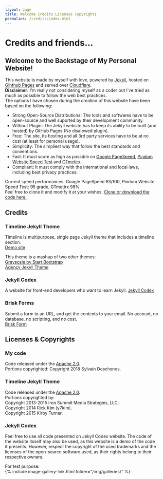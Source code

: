 ```yaml
---
layout: page
title: Welcome Credits Licenses Copyrights
permalink: /credits/index.html
---
```

# Credits and friends...  
## Welcome to the Backstage of My Personal Website!

This website is made by myself with love, powered by [Jekyll](https://jekyllrb.com), hosted on [Gihthub Pages](https://pages.github.com) and served over [Cloudflare](https://www.cloudflare.com).  
**Disclaimer**: I'm really not considering myself as a coder but I've tried as much as possible to follow the web best practices.  
The options I have chosen during the creation of this website have been based on the following:

 - Strong Open-Source Distributions: The tools and softwares have to be open-source and well suported by their development community.  
 - Without Plugin: The Jekyll website has to keep its ability to be built (and hosted) by GitHub Pages (No disalowed plugin).  
 - Free: The site, its hosting and all 3rd party services have to be at no cost (at least for personal usage).  
 - Simplicity: The simpliest way that follow the best standards and conventions.  
 - Fast: It must score as high as possible on [Google PageSpeed](https://developers.google.com/speed/pagespeed/insights), [Pindom Website Speed Test](https://tools.pingdom.com) and [GTmetirx](https://gtmetrix.com).
 - Compliant: It must comply with the international and local laws, including best privacy practices.  
  
  
Current speed performances: Google PageSpeed 93/100, Pindom Website Speed Test: 95 grade, GTmetirx 98%  
Feel free to clone it and modify it at your wishes. [Clone or download the code here.](https://github.com/sylvaindeschenes/sylvaindeschenes.github.io)  
  
## Credits

### Timeline Jekyll Theme

Timeline is multipurpose, single page Jekyll theme that includes a timeline section.  
[Demo site](http://kirbyt.github.io/timeline-jekyll-theme) 
  
This theme is a mashup of two other themes:  
[Grayscale by Start Bootstrap](https://jeromelachaud.github.io/grayscale-theme/)  
[Agency Jekyll Theme](https://y7kim.github.io/agency-jekyll-theme/)  
  
  
### Jekyll Codex

A website for front-end developers who want to learn Jekyll. 
[Jekyll Codex](https://jekyllcodex.org)  
  
  
### Brisk Forms

Submit a form to an URL, and get the contents to your email. No account, no database, no scripting, and no cost.  
[Brisk Form](http://briskforms.com)  
  
  
## Licenses & Copyrights

### My code
Code released under the [Apache 2.0](https://github.com/sylvaindeschenes/sylvaindeschenes.github.io/LICENSE).  
Portions copyrighted: Copyright 2018 Sylvain Deschenes.  

### Timeline Jekyll Theme
Code released under the [Apache 2.0](https://github.com/kirbyt/timeline-jekyll-theme/blob/master/LICENSE).  
Portions copyrighted by:  
Copyright 2013-2015 Iron Summit Media Strategies, LLC.  
Copyright 2014 Rick Kim (y7kim).  
Copyright 2015 Kirby Turner.  
  
### Jekyll Codex  
Feel free to use all code presented on Jekyll Codex website. The code of the website itsself may also be used, as this website is a demo of the code it presents. However, respect the copyright of the used trademarks and the licenses of the open-source software used, as their rights belong to their respective owners.

For test purpose:  
{% include image-gallery-link.html folder="/img/galleries/" %}